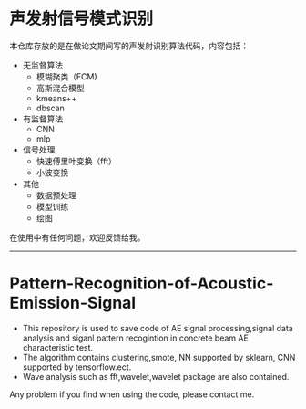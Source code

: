 # 声发射信号模式识别
本仓库存放的是在做论文期间写的声发射识别算法代码，内容包括：
* 无监督算法
  * 模糊聚类（FCM)
  * 高斯混合模型
  * kmeans++
  * dbscan
* 有监督算法
  * CNN
  * mlp
* 信号处理
  * 快速傅里叶变换（fft）
  * 小波变换
* 其他
  * 数据预处理
  * 模型训练
  * 绘图

在使用中有任何问题，欢迎反馈给我。

-----------------------------------------------------------------
# Pattern-Recognition-of-Acoustic-Emission-Signal

* This repository is used to save code of AE signal processing,signal data analysis and siganl pattern recogintion in concrete beam AE characteristic test.
* The algorithm contains clustering,smote, NN supported by sklearn, CNN supported by tensorflow.ect.
* Wave analysis such as fft,wavelet,wavelet package are also contained.

Any problem if you find when using the code, please contact me.
